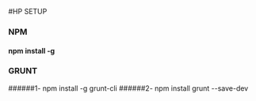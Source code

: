 #HP SETUP
### NPM
#### npm install -g 
### GRUNT
######1- npm install -g grunt-cli
######2- npm install grunt --save-dev
